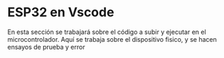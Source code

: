 # ESP32 en Vscode

En esta sección se trabajará sobre el código a subir y ejecutar en el microcontrolador. Aquí se trabaja sobre el dispositivo fisico, y se hacen ensayos de prueba y error